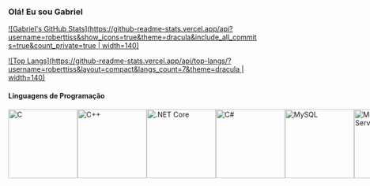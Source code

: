 ### Olá! Eu sou Gabriel

[![Gabriel's GitHub Stats](https://github-readme-stats.vercel.app/api?username=roberttiss&show_icons=true&theme=dracula&include_all_commits=true&count_private=true | width=140)](https://github.com/roberttiss)

[![Top Langs](https://github-readme-stats.vercel.app/api/top-langs/?username=roberttiss&layout=compact&langs_count=7&theme=dracula | width=140)](https://github.com/roberttiss)

#### Linguagens de Programação

<div style="display: flex; justify-content: space-between;">
  <img src="https://cdn.jsdelivr.net/gh/devicons/devicon/icons/c/c-plain.svg" width="140" height="140" alt="C">
  <img src="https://cdn.jsdelivr.net/gh/devicons/devicon/icons/cplusplus/cplusplus-plain.svg" width="140" height="140" alt="C++">
  <img src="https://cdn.jsdelivr.net/gh/devicons/devicon/icons/dotnetcore/dotnetcore-original.svg" width="140" height="140" alt=".NET Core">
  <img src="https://cdn.jsdelivr.net/gh/devicons/devicon/icons/csharp/csharp-plain.svg" width="140" height="140" alt="C#">
  <img src="https://cdn.jsdelivr.net/gh/devicons/devicon/icons/mysql/mysql-original-wordmark.svg" width="140" height="140" alt="MySQL">
  <img src="https://cdn.jsdelivr.net/gh/devicons/devicon/icons/microsoftsqlserver/microsoftsqlserver-plain-wordmark.svg" width="140" height="140" alt="Microsoft SQL Server">
  <img src="https://cdn.jsdelivr.net/gh/devicons/devicon/icons/html5/html5-plain-wordmark.svg" width="140" height="140" alt="HTML5">
  <img src="https://cdn.jsdelivr.net/gh/devicons/devicon/icons/css3/css3-plain-wordmark.svg" width="140" height="140" alt="CSS3">
</div>

